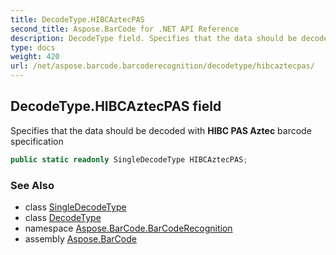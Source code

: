 ```yaml
---
title: DecodeType.HIBCAztecPAS
second_title: Aspose.BarCode for .NET API Reference
description: DecodeType field. Specifies that the data should be decoded with HIBC PAS Aztec barcode specification
type: docs
weight: 420
url: /net/aspose.barcode.barcoderecognition/decodetype/hibcaztecpas/
---
```

## DecodeType.HIBCAztecPAS field

Specifies that the data should be decoded with **HIBC PAS Aztec** barcode specification

```csharp
public static readonly SingleDecodeType HIBCAztecPAS;
```

### See Also

* class [SingleDecodeType](../../singledecodetype/)
* class [DecodeType](../)
* namespace [Aspose.BarCode.BarCodeRecognition](../../decodetype/)
* assembly [Aspose.BarCode](../../../)


